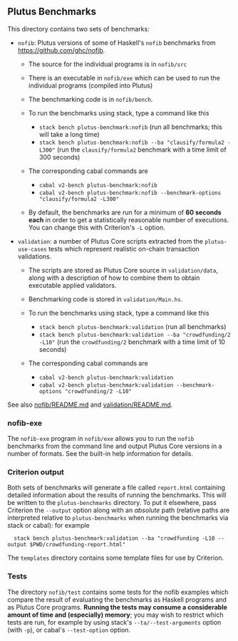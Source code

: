 ## Plutus Benchmarks

This directory contains two sets of benchmarks:

* `nofib`: Plutus versions of some of Haskell's `nofib` benchmarks from https://github.com/ghc/nofib.

   * The source for the individual programs is in `nofib/src`
   * There is an executable in `nofib/exe` which can be used to run the individual programs (compiled into Plutus)
   * The benchmarking code is in `nofib/bench`.

   * To run the benchmarks using stack, type a command like this
       * `stack bench plutus-benchmark:nofib` (run all benchmarks; this will take a long time)
       * `stack bench plutus-benchmark:nofib --ba "clausify/formula2 -L300"` (run the `clausify/formula2`
          benchmark with a time limit of 300 seconds)

   * The corresponding cabal commands are
       * `cabal v2-bench plutus-benchmark:nofib`
       * `cabal v2-bench plutus-benchmark:nofib --benchmark-options "clausify/formula2 -L300"`

   * By default, the benchmarks are run for a minimum of **60 seconds each** in order to get a
     statistically reasonable number of executions.  You can change this with Criterion's `-L` option.

* `validation`:  a number of Plutus Core scripts extracted from the `plutus-use-cases` tests which represent realistic on-chain
   transaction validations.

   * The scripts are stored as Plutus Core source in `validation/data`, along with a description
     of how to combine them to obtain executable applied validators.
   * Benchmarking code is stored in `validation/Main.hs`.

   * To run the benchmarks using stack, type a command like this
       * `stack bench plutus-benchmark:validation` (run all benchmarks)
       * `stack bench plutus-benchmark:validation --ba "crowdfunding/2 -L10"` (run the `crowdfunding/2`
           benchmark with a time limit of 10 seconds)
   * The corresponding cabal commands are
       * `cabal v2-bench plutus-benchmark:validation`
       * `cabal v2-bench plutus-benchmark:validation --benchmark-options "crowdfunding/2 -L10"`

See also  [nofib/README.md](./nofib/README.md)  and [validation/README.md](./validation/README.md).

### nofib-exe
The `nofib-exe` program in `nofib/exe` allows you to run the `nofib` benchmarks from the command line and
output Plutus Core versions in a number of formats.  See the built-in help information
for details.

### Criterion output

Both sets of benchmarks will generate a file called `report.html` containing
detailed information about the results of running the benchmarks. This will be
written to the `plutus-benchmarks` directory.  To put it elsewhere, pass
Criterion the `--output` option along with an *absolute* path (relative paths
are interpreted relative to `plutus-benchmarks` when running the benchmarks via
stack or cabal): for example

```
  stack bench plutus-benchmark:validation --ba "crowdfunding -L10 --output $PWD/crowdfunding-report.html"
```

The `templates` directory contains some template files for use by Criterion.

### Tests

The directory `nofib/test` contains some tests for the nofib examples which
compare the result of evaluating the benchmarks as Haskell programs and as
Plutus Core programs.  **Running the tests may consume a considerable amount of
time and (especially) memory**; you may wish to restrict which tests are run,
for example by using stack's `--ta/--test-arguments` option (with `-p`), or cabal's
`--test-option` option.